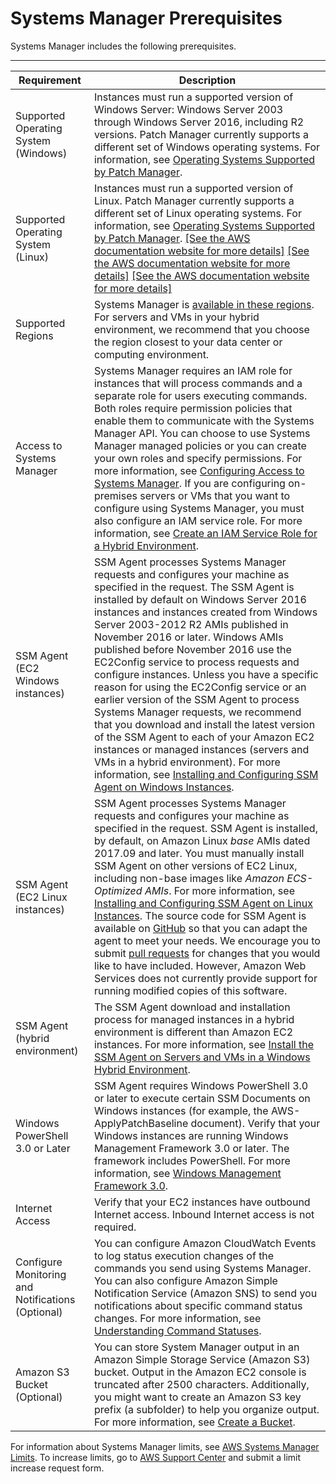 # Systems Manager Prerequisites<a name="systems-manager-prereqs"></a>

Systems Manager includes the following prerequisites\.


****  

| Requirement | Description | 
| --- | --- | 
|  Supported Operating System \(Windows\)  |  Instances must run a supported version of Windows Server: Windows Server 2003 through Windows Server 2016, including R2 versions\. Patch Manager currently supports a different set of Windows operating systems\. For information, see [Operating Systems Supported by Patch Manager](patch-manager-supported-oses.md)\.   | 
|  Supported Operating System \(Linux\)  |  Instances must run a supported version of Linux\.  Patch Manager currently supports a different set of Linux operating systems\. For information, see [Operating Systems Supported by Patch Manager](patch-manager-supported-oses.md)\.  [\[See the AWS documentation website for more details\]](http://docs.aws.amazon.com/systems-manager/latest/userguide/systems-manager-prereqs.html) [\[See the AWS documentation website for more details\]](http://docs.aws.amazon.com/systems-manager/latest/userguide/systems-manager-prereqs.html) [\[See the AWS documentation website for more details\]](http://docs.aws.amazon.com/systems-manager/latest/userguide/systems-manager-prereqs.html)  | 
|  Supported Regions  |  Systems Manager is [available in these regions](http://docs.aws.amazon.com/general/latest/gr/rande.html#ssm_region)\. For servers and VMs in your hybrid environment, we recommend that you choose the region closest to your data center or computing environment\.  | 
|  Access to Systems Manager  |  Systems Manager requires an IAM role for instances that will process commands and a separate role for users executing commands\. Both roles require permission policies that enable them to communicate with the Systems Manager API\. You can choose to use Systems Manager managed policies or you can create your own roles and specify permissions\. For more information, see [Configuring Access to Systems Manager](systems-manager-access.md)\.  If you are configuring on\-premises servers or VMs that you want to configure using Systems Manager, you must also configure an IAM service role\. For more information, see [Create an IAM Service Role for a Hybrid Environment](sysman-service-role.md)\.  | 
|  SSM Agent \(EC2 Windows instances\)  |  SSM Agent processes Systems Manager requests and configures your machine as specified in the request\. The SSM Agent is installed by default on Windows Server 2016 instances and instances created from Windows Server 2003\-2012 R2 AMIs published in November 2016 or later\. Windows AMIs published before November 2016 use the EC2Config service to process requests and configure instances\. Unless you have a specific reason for using the EC2Config service or an earlier version of the SSM Agent to process Systems Manager requests, we recommend that you download and install the latest version of the SSM Agent to each of your Amazon EC2 instances or managed instances \(servers and VMs in a hybrid environment\)\. For more information, see [Installing and Configuring SSM Agent on Windows Instances](sysman-install-ssm-win.md)\.  | 
|  SSM Agent \(EC2 Linux instances\)  |  SSM Agent processes Systems Manager requests and configures your machine as specified in the request\. SSM Agent is installed, by default, on Amazon Linux *base* AMIs dated 2017\.09 and later\. You must manually install SSM Agent on other versions of EC2 Linux, including non\-base images like *Amazon ECS\-Optimized AMIs*\. For more information, see [Installing and Configuring SSM Agent on Linux Instances](sysman-install-ssm-agent.md)\. The source code for SSM Agent is available on [GitHub](https://github.com/aws/amazon-ssm-agent) so that you can adapt the agent to meet your needs\. We encourage you to submit [pull requests](https://github.com/aws/amazon-ssm-agent/blob/master/CONTRIBUTING.md) for changes that you would like to have included\. However, Amazon Web Services does not currently provide support for running modified copies of this software\.  | 
|  SSM Agent \(hybrid environment\)  |  The SSM Agent download and installation process for managed instances in a hybrid environment is different than Amazon EC2 instances\. For more information, see [Install the SSM Agent on Servers and VMs in a Windows Hybrid Environment](sysman-install-managed-win.md)\.  | 
|  Windows PowerShell 3\.0 or Later  |  SSM Agent requires Windows PowerShell 3\.0 or later to execute certain SSM Documents on Windows instances \(for example, the AWS\-ApplyPatchBaseline document\)\. Verify that your Windows instances are running Windows Management Framework 3\.0 or later\. The framework includes PowerShell\. For more information, see [Windows Management Framework 3\.0](https://www.microsoft.com/en-us/download/details.aspx?id=34595&751be11f-ede8-5a0c-058c-2ee190a24fa6=True)\.  | 
|  Internet Access  |  Verify that your EC2 instances have outbound Internet access\. Inbound Internet access is not required\.  | 
|  Configure Monitoring and Notifications \(Optional\)  |  You can configure Amazon CloudWatch Events to log status execution changes of the commands you send using Systems Manager\. You can also configure Amazon Simple Notification Service \(Amazon SNS\) to send you notifications about specific command status changes\. For more information, see [Understanding Command Statuses](monitor-commands.md)\.  | 
|  Amazon S3 Bucket \(Optional\)  |  You can store System Manager output in an Amazon Simple Storage Service \(Amazon S3\) bucket\. Output in the Amazon EC2 console is truncated after 2500 characters\. Additionally, you might want to create an Amazon S3 key prefix \(a subfolder\) to help you organize output\. For more information, see [Create a Bucket](http://docs.aws.amazon.com/AmazonS3/latest/gsg/CreatingABucket.html)\.  | 

For information about Systems Manager limits, see [AWS Systems Manager Limits](http://docs.aws.amazon.com/general/latest/gr/aws_service_limits.html#limits_ssm)\. To increase limits, go to [AWS Support Center](https://console.aws.amazon.com/support/home#/case/create?issueType=service-limit-increase&limitType=service-code-ec2-instances) and submit a limit increase request form\.